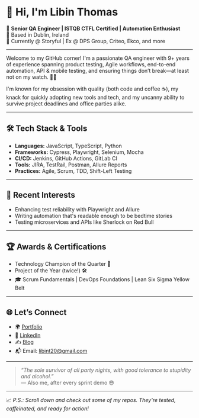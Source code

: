 # 👋 Hi, I'm Libin Thomas

🎯 **Senior QA Engineer | ISTQB CTFL Certified | Automation Enthusiast**  
📍 Based in Dublin, Ireland  
💼 Currently @ Storyful | Ex @ DPS Group, Criteo, Ekco, and more

---

Welcome to my GitHub corner! I'm a passionate QA engineer with 9+ years of experience spanning product testing, Agile workflows, end-to-end automation, API & mobile testing, and ensuring things don’t break—at least not on my watch. 🕵️‍♂️

I'm known for my obsession with quality (both code and coffee ☕️), my knack for quickly adopting new tools and tech, and my uncanny ability to survive project deadlines and office parties alike.

---

## 🛠️ Tech Stack & Tools
- **Languages:** JavaScript, TypeScript, Python
- **Frameworks:** Cypress, Playwright, Selenium, Mocha
- **CI/CD:** Jenkins, GitHub Actions, GitLab CI
- **Tools:** JIRA, TestRail, Postman, Allure Reports
- **Practices:** Agile, Scrum, TDD, Shift-Left Testing

---

## 🧪 Recent Interests
- Enhancing test reliability with Playwright and Allure
- Writing automation that's readable enough to be bedtime stories
- Testing microservices and APIs like Sherlock on Red Bull

---

## 🏆 Awards & Certifications
- Technology Champion of the Quarter 🏅
- Project of the Year (twice!) 🛠️
- 🎓 Scrum Fundamentals | DevOps Foundations | Lean Six Sigma Yellow Belt

---

## 🌐 Let’s Connect
- 🌍 [Portfolio](https://i-am-libin-thomas.netlify.app/)
- 💼 [LinkedIn](https://www.linkedin.com/in/libin-thomas-24bb6228)
- ✍️ [Blog](https://medium.com/@libint20)
- 📬 Email: libint20@gmail.com

---

> _“The sole survivor of all party nights, with good tolerance to stupidity and alcohol.”_  
> — Also me, after every sprint demo 😎

---

📈 _P.S.: Scroll down and check out some of my repos. They're tested, caffeinated, and ready for action!_
